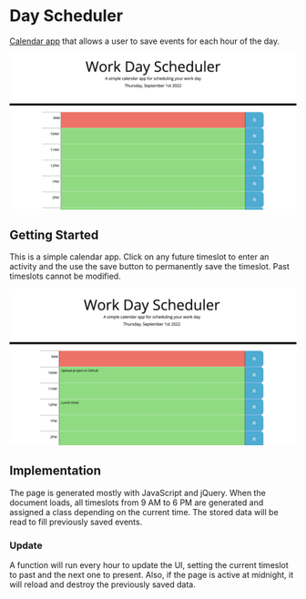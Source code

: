 # Day Scheduler

[Calendar app](https://lcortes0801.github.io/day-scheduler/) that allows a user to save events for each hour of the day.

![](./readme/main.png)

## Getting Started

This is a simple calendar app. Click on any future timeslot to enter an activity and the use the save button to permanently save the timeslot. Past timeslots cannot be modified. 


![](./readme/lunch.png)

## Implementation

The page is generated mostly with JavaScript and jQuery. When the document loads, all timeslots from 9 AM to 6 PM are generated and assigned a class depending on the current time. The stored data will be read to fill previously saved events.


### Update
A function will run every hour to update the UI, setting the current timeslot to past and the next one to present. Also, if the page is active at midnight, it will reload and destroy the previously saved data.

